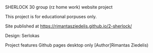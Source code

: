 SHERLOCK
30 group (rz home work) website project

This project is for educational porpuses only. 

Site published at https://rimantasziedelis.github.io/2-sherlock/

Design: Serlokas

Project features
Github pages
desktop only
[Author]Rimantas Ziedelis)
